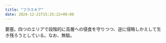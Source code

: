 ```yaml
---
title: "フラスキア"
date: 2024-12-21T15:25:22+09:00
---
```

要塞。四つのエリアで段階的に高層への侵食を守りつつ、逆に侵略しかえして生き残ろうとしている。なお、無駄。
